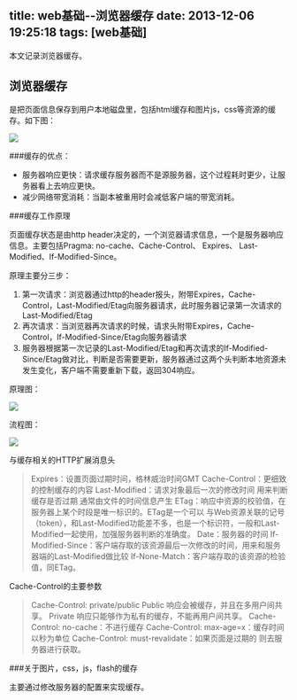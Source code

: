 title: web基础--浏览器缓存
date: 2013-12-06 19:25:18
tags: [web基础]
---

本文记录浏览器缓存。

浏览器缓存
--------------------

是把页面信息保存到用户本地磁盘里，包括html缓存和图片js，css等资源的缓存。如下图：

<img src="/images/cont/web-base-2.jpg" style="display:block;" />

###缓存的优点：
<!--more-->
* 服务器响应更快：请求缓存服务器而不是源服务器，这个过程耗时更少，让服务器看上去响应更快。
* 减少网络带宽消耗：当副本被重用时会减低客户端的带宽消耗。

###缓存工作原理

页面缓存状态是由http header决定的，一个浏览器请求信息，一个是服务器响应信息。主要包括Pragma: no-cache、Cache-Control、 Expires、 Last-Modified、If-Modified-Since。

原理主要分三步：

1. 第一次请求：浏览器通过http的header报头，附带Expires，Cache-Control，Last-Modified/Etag向服务器请求，此时服务器记录第一次请求的Last-Modified/Etag
2. 再次请求：当浏览器再次请求的时候，请求头附带Expires，Cache-Control，If-Modified-Since/Etag向服务器请求
3. 服务器根据第一次记录的Last-Modified/Etag和再次请求的If-Modified-Since/Etag做对比，判断是否需要更新，服务器通过这两个头判断本地资源未发生变化，客户端不需要重新下载，返回304响应。

原理图：

<img src="/images/cont/web-base-21.jpg" style="display:block;" />

流程图：

<img src="/images/cont/web-base-22.jpg" style="display:block;" />

与缓存相关的HTTP扩展消息头

>Expires：设置页面过期时间，格林威治时间GMT
>Cache-Control：更细致的控制缓存的内容
>Last-Modified：请求对象最后一次的修改时间 用来判断缓存是否过期 通常由文件的时间信息产生
>ETag：响应中资源的校验值，在服务器上某个时段是唯一标识的。ETag是一个可以 与Web资源关联的记号（token），和Last-Modified功能差不多，也是一个标识符，一般和Last-Modified一起使用，加强服务器判断的准确度。
>Date：服务器的时间
>If-Modified-Since：客户端存取的该资源最后一次修改的时间，用来和服务器端的Last-Modified做比较
>If-None-Match：客户端存取的该资源的检验值，同ETag。

Cache-Control的主要参数

>Cache-Control: private/public Public 响应会被缓存，并且在多用户间共享。 Private 响应只能够作为私有的缓存，不能再用户间共享。
>Cache-Control: no-cache：不进行缓存
>Cache-Control: max-age=x：缓存时间 以秒为单位
>Cache-Control: must-revalidate：如果页面是过期的 则去服务器进行获取。

###关于图片，css，js，flash的缓存

主要通过修改服务器的配置来实现缓存。
